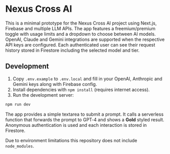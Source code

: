 # Nexus Cross AI

This is a minimal prototype for the Nexus Cross AI project using Next.js, Firebase and multiple LLM APIs.
The app features a freemium/premium toggle with usage limits and a dropdown to choose between AI models.
OpenAI, Claude and Gemini integrations are supported when the respective API keys are configured.
Each authenticated user can see their request history stored in Firestore including the selected model and tier.

## Development

1. Copy `.env.example` to `.env.local` and fill in your OpenAI, Anthropic and Gemini keys along with Firebase config.
2. Install dependencies with `npm install` (requires internet access).
3. Run the development server:

```bash
npm run dev
```

The app provides a simple textarea to submit a prompt. It calls a serverless
function that forwards the prompt to GPT‑4 and shows a **Gold** styled result.
Anonymous authentication is used and each interaction is stored in Firestore.

Due to environment limitations this repository does not include `node_modules`.
